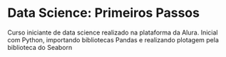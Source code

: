 # Data Science: Primeiros Passos

Curso iniciante de data science realizado na plataforma da Alura. 
Inicial com Python, importando bibliotecas Pandas e realizando plotagem pela biblioteca do Seaborn
